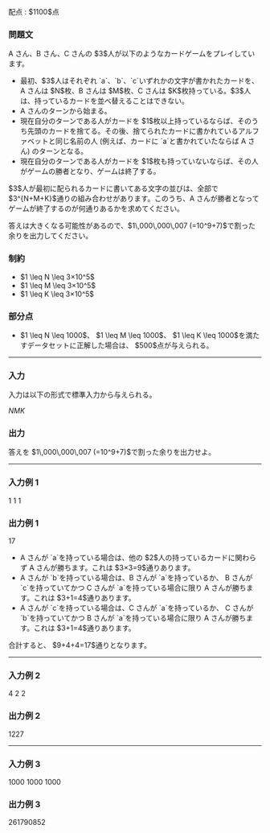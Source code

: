 
<div>

<span>

<span>

<p>
配点 : $1100$点
</p>

<div>

<section>

### **問題文**

<p>
A さん、B さん、C さんの $3$人が以下のようなカードゲームをプレイしています。
</p>

<ul>

<li>
最初、$3$人はそれぞれ `a`、`b`、`c`いずれかの文字が書かれたカードを、A さんは $N$枚、B さんは $M$枚、C さんは $K$枚持っている。$3$人は、持っているカードを並べ替えることはできない。
</li>

<li>
A さんのターンから始まる。
</li>

<li>
現在自分のターンである人がカードを $1$枚以上持っているならば、そのうち先頭のカードを捨てる。その後、捨てられたカードに書かれているアルファベットと同じ名前の人 (例えば、カードに `a`と書かれていたならば A さん) のターンとなる。
</li>

<li>
現在自分のターンである人がカードを $1$枚も持っていないならば、その人がゲームの勝者となり、ゲームは終了する。
</li>

</ul>

<p>
$3$人が最初に配られるカードに書いてある文字の並びは、全部で $3^{N+M+K}$通りの組み合わせがあります。このうち、A さんが勝者となってゲームが終了するのが何通りあるかを求めてください。
</p>

<p>
答えは大きくなる可能性があるので、$1\,000\,000\,007 (=10^9+7)$で割った余りを出力してください。
</p>

</section>

</div>

<div>

<section>

### **制約**

<ul>

<li>
$1 \leq N \leq 3×10^5$
</li>

<li>
$1 \leq M \leq 3×10^5$
</li>

<li>
$1 \leq K \leq 3×10^5$
</li>

</ul>

</section>

</div>

<div>

<section>

### **部分点**

<ul>

<li>
$1 \leq N \leq 1000$、 $1 \leq M \leq 1000$、 $1 \leq K \leq 1000$を満たすデータセットに正解した場合は、 $500$点が与えられる。
</li>

</ul>

</section>

</div>

---

<div>

<div>

<section>

### **入力**

<p>
入力は以下の形式で標準入力から与えられる。
</p>

<div>

$N$$M$$K$
</div>

</section>

</div>

<div>

<section>

### **出力**

<p>
答えを $1\,000\,000\,007 (=10^9+7)$で割った余りを出力せよ。
</p>

</section>

</div>

</div>

---

<div>

<section>

### **入力例 1**

<div>

1 1 1

</div>

</section>

</div>

<div>

<section>

### **出力例 1**

<div>

17

</div>

<ul>

<li>
A さんが `a`を持っている場合は、他の $2$人の持っているカードに関わらず A さんが勝ちます。これは $3×3=9$通りあります。
</li>

<li>
A さんが `b`を持っている場合は、B さんが `a`を持っているか、 B さんが `c`を持っていてかつ C さんが `a`を持っている場合に限り A さんが勝ちます。これは $3+1=4$通りあります。
</li>

<li>
A さんが `c`を持っている場合は、C さんが `a`を持っているか、 C さんが `b`を持っていてかつ B さんが `a`を持っている場合に限り A さんが勝ちます。これは $3+1=4$通りあります。
</li>

</ul>

<p>
合計すると、 $9+4+4=17$通りとなります。
</p>

</section>

</div>

---

<div>

<section>

### **入力例 2**

<div>

4 2 2

</div>

</section>

</div>

<div>

<section>

### **出力例 2**

<div>

1227

</div>

</section>

</div>

---

<div>

<section>

### **入力例 3**

<div>

1000 1000 1000

</div>

</section>

</div>

<div>

<section>

### **出力例 3**

<div>

261790852

</div>

</section>

</div>

</span>

</span>

</div>
